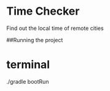 # Time Checker
Find out the local time of remote cities

##Running the project
# terminal
./gradle bootRun